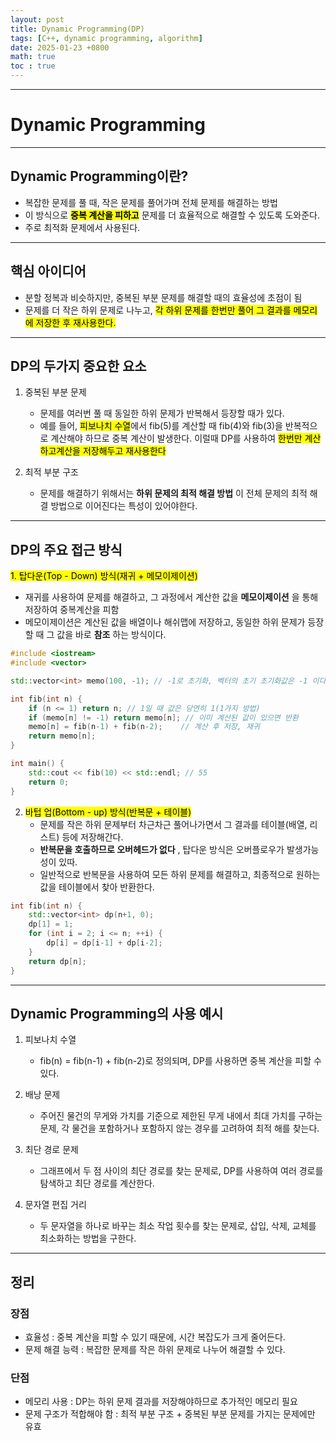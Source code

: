 ```yaml
---
layout: post
title: Dynamic Programming(DP)
tags: [C++, dynamic programming, algorithm]
date: 2025-01-23 +0800
math: true
toc : true
---
```




****


# Dynamic Programming


****

## Dynamic Programming이란?

- 복잡한 문제를 풀 때, 작은 문제를 풀어가며 전체 문제를 해결하는 방법
- 이 방식으로 **<mark>중복 계산을 피하고</mark>** 문제를 더 효율적으로 해결할 수 있도록 도와준다.
- 주로 최적화 문제에서 사용된다.


****


## 핵심 아이디어

- 분할 정복과 비슷하지만, 중복된 부분 문제를 해결할 때의 효율성에 초점이 됨
- 문제를 더 작은 하위 문제로 나누고, <mark>각 하위 문제를 한번만 풀어 그 결과를 메모리에 저장한 후 재사용한다.</mark>


****


## DP의 두가지 중요한 요소

1. 중복된 부분 문제
   - 문제를 여러번 풀 때 동일한 하위 문제가 반복해서 등장할 때가 있다.
   - 예를 들어, <mark>피보나치 수열</mark>에서 fib(5)를 계산할 때 fib(4)와 fib(3)을 반복적으로 계산해야 하므로 중복 계산이 발생한다. 이럴때 DP를 사용하여 <mark>한번만 계산하고계산을 저장해두고 재사용한다</mark> 

2. 최적 부분 구조
   - 문제를 해결하기 위해서는 **하위 문제의 최적 해결 방법** 이 전체 문제의 최적 해결 방법으로 이어진다는 특성이 있어야한다.


****


## DP의 주요 접근 방식

<mark>1. 탑다운(Top - Down) 방식(재귀 + 메모이제이션)</mark>
   - 재귀를 사용하여 문제를 해결하고, 그 과정에서 계산한 값을 **메모이제이션** 을 통해 저장하여 중복계산을 피함
   - 메모이제이션은 계산된 값을 배열이나 해쉬맵에 저장하고, 동일한 하위 문제가 등장할 때 그 값을 바로 **참조** 하는 방식이다.

```cpp
#include <iostream>
#include <vector>

std::vector<int> memo(100, -1); // -1로 초기화, 벡터의 초기 초기화값은 -1 이다.

int fib(int n) {
    if (n <= 1) return n; // 1일 때 값은 당연히 1(1가지 방법)
    if (memo[n] != -1) return memo[n]; // 이미 계산된 값이 있으면 반환
    memo[n] = fib(n-1) + fib(n-2);    // 계산 후 저장, 재귀
    return memo[n];
}

int main() {
    std::cout << fib(10) << std::endl; // 55
    return 0;
}
```



2. <mark>바텁 업(Bottom - up) 방식(반복문 + 테이블)</mark>
   - 문제를 작은 하위 문제부터 차근차근 풀어나가면서 그 결과를 테이블(배열, 리스트) 등에 저장해간다.
   - **반복문을 호출하므로 오버헤드가 없다** , 탑다운 방식은 오버플로우가 발생가능성이 있따.
   - 일반적으로 반복문을 사용하여 모든 하위 문제를 해결하고, 최종적으로 원하는 값을 테이블에서 찾아 반환한다.


```cpp
int fib(int n) {
    std::vector<int> dp(n+1, 0);
    dp[1] = 1;
    for (int i = 2; i <= n; ++i) {
        dp[i] = dp[i-1] + dp[i-2];
    }
    return dp[n];
}
```


****


## Dynamic Programming의 사용 예시

1. 피보나치 수열
   - fib(n) = fib(n-1) + fib(n-2)로 정의되며, DP를 사용하면 중복 계산을 피할 수 있다.

2. 배낭 문제
   - 주어진 물건의 무게와 가치를 기준으로 제한된 무게 내에서 최대 가치를 구하는 문제, 각 물건을 포함하거나 포함하지 않는 경우를 고려하여 최적 해를 찾는다.

3. 최단 경로 문제
   - 그래프에서 두 점 사이의 최단 경로를 찾는 문제로, DP를 사용하여 여러 경로를 탐색하고 최단 경로를 계산한다.

4. 문자열 편집 거리
   - 두 문자열을 하나로 바꾸는 최소 작업 횟수를 찾는 문제로, 삽입, 삭제, 교체를 최소화하는 방법을 구한다.



****


## 정리

### 장점
- 효율성 : 중복 계산을 피할 수 있기 때문에, 시간 복잡도가 크게 줄어든다.
- 문제 해결 능력 : 복잡한 문제를 작은 하위 문제로 나누어 해결할 수 있다.


### 단점
- 메모리 사용 : DP는 하위 문제 결과를 저장해야하므로 추가적인 메모리 필요
- 문제 구조가 적합해야 함 : 최적 부분 구조 + 중복된 부분 문제를 가지는 문제에만 유효 